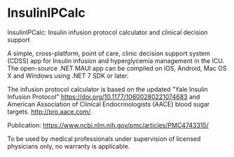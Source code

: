# InsulinIPCalc

InsulinIPCalc: Insulin infusion protocol calculator and clinical decision support

A simple, cross-platform, point of care, clinic decision support system (CDSS) app for Insulin infusion and hyperglycemia management in the ICU. The open-source .NET MAUI app can be compiled on iOS, Android, Mac OS X and Windows using .NET 7 SDK or later.

The infusion protocol calculator is based on the updated "Yale Insulin Infusion Protocol" https://doi.org/10.1177/10600280221074683 and American Association of Clinical Endocrinologists (AACE) blood sugar targets. http://pro.aace.com/.

Publication: https://www.ncbi.nlm.nih.gov/pmc/articles/PMC4743315/

To be used by medical professionals under supervision of licensed physicians only, no warranty is applicable.

